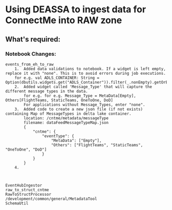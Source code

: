 # Using DEASSA to ingest data for ConnectMe into RAW zone

## What's required:



### Notebook Changes:

    events_from_eh_to_raw
        1. 	Added data validations to notebook. If a widget is left empty, replace it with "none". This is to avoid errors during job executions.
        for e.g. val ADLS_CONTAINER: String = Option(dbutils.widgets.get("ADLS_Container")).filter(_.nonEmpty).getOrElse("none")
		2.	Added widget called 'Message_Type' that will capture the different message types in the data. 
		    for e.g. for e.g. Message_Type = MetaData[Empty], Others[FlightTeams, StaticTeams, OneToOne, DoD] 
			For applications without Message_Types, enter "none".
		3.	Added code to create a new json file (if not exists) containing Map of MessageTypes in delta lake container.
			location: /cntme/metadata/messageType
			filename: dataFeedMessageTypeMap.json
			{
    			"cntme": {
        			"eventType": {
            			"MetaData": ["Empty"],
            			"Others": ["FlightTeams", "StaticTeams", "OneToOne", "DoD"]
        			}
    			}
			}
		4. 	

        

	EventHubIngestor
	raw_to_struct_cntme
	RawToStructProcessor
	/development/common/general/MetadataTool
	SchemaUtil
